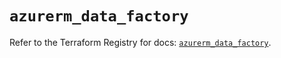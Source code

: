 # `azurerm_data_factory`

Refer to the Terraform Registry for docs: [`azurerm_data_factory`](https://registry.terraform.io/providers/hashicorp/azurerm/4.45.0/docs/resources/data_factory).
